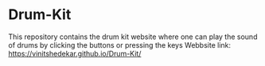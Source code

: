 # Drum-Kit
This repository contains the drum kit website where one can play the sound of drums by clicking the buttons or pressing the keys
Webbsite link: https://vinitshedekar.github.io/Drum-Kit/

